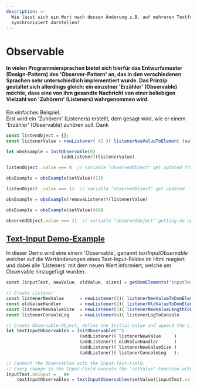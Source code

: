 ```yaml
---
description: >-
  Wie lässt sich ein Wert nach dessen Änderung z.B. auf mehreren Textfeldern
  synchronisiert darstellen?
---
```


# Observable

#### In  vielen Programmiersprachen bietet sich hierfür das Entwurfsmuster \(Design-Pattern\) des 'Observer-Pattern' an, das in den verschiedenen Sprachen sehr unterschiedlich implementiert wurde. Das Prinzip gestaltet sich allerdings gleich: ein einzelner 'Erzähler' \(Observable\) möchte, dass eine von ihm gesandte Nachricht von einer beliebigen Vielzahl von 'Zuhörern' \(Listeners\) wahrgenommen wird.

Ein einfaches Beispiel.  
Erst wird ein 'Zuhörern' \(Listeners\) erstellt, dem gesagt wird, wie er einem 'Erzähler' \(Observable\) zuhören  soll. Dank



```javascript
const listenObject = {};
const listenerValue = newListener( 42 )( listenerNewValueToElement (valueHolder) );

let obsExample = InitObservable(0)
                     (addListener)(listenerValue)

listenObject .value === 0  // variable "observedObject" get updated from InitialValue

obsExample = obsExample(setValue)(11)

listenObject .value === 11  // variable "observedObject" get updated

obsExample = obsExample(removeListener)(listenerValue)

obsExample = obsExample(setValue)(66)

observedObject.value === 11  // variable "observedObject" getting no updates anymore
```

## [Text-Input Demo-Example](https://mattwolf-corporation.github.io/ip6_lambda-calculus-in-js/src/observableListMap/observableExamples/observableTextInputExample/viewTextInputExample.html)

In dieser Demo wird eine einem 'Observable', genannt _textInputObservable_ welcher auf die Wertänderungen eines Text-Input-Feldes im Html reagiert und dabei alle 'Listeners' mit dem neuen Wert informiert, welche am Observable hinzugefügt wurden.

```javascript
const [inputText, newValue, oldValue, sizes] = getDomElements("inputText", "newValue", "oldValue", "sizes");

// Create Listener
const listenerNewValue      = newListener(1)( listenerNewValueToDomElementTextContent     (newValue) );
const oldValueHandler       = newListener(2)( listenerOldValueToDomElementTextContent     (oldValue) );
const listenerNewValueSize  = newListener(3)( listenerNewValueLengthToElementTextContent  (sizes)    );
const listenerConsoleLog    = newListener(4)( listenerLogToConsole                                   );

// Create Observable-Object, define the Initial-Value and append the Listeners
let textInputObservables = InitObservable("")
                            (addListener)( listenerNewValue     )
                            (addListener)( oldValueHandler      )
                            (addListener)( listenerNewValueSize )
                            (addListener)( listenerConsoleLog   );

// Connect the Observables with the Input-Text-Field.
// Every change in the Input-Field execute the 'setValue'-Function with the new value from Input-Field.
inputText.oninput = _ =>
    textInputObservables = textInputObservables(setValue)(inputText.value);

```

